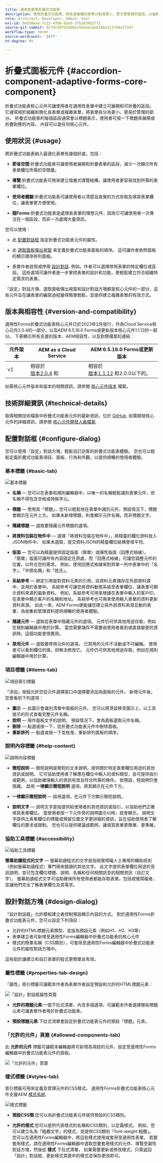 ```yaml
---
title: 適用性表單折疊式功能表
description: 使用折疊式功能表，將長或複雜的表單分割成更小、更方便管理的區段，以組織並簡化表單。
role: Architect, Developer, Admin, User
exl-id: 0ed38eee-fc22-4708-82eb-3fb1839b1ff2
source-git-commit: 0cfdc56fe5508e156eee2ae818be311748af7247
workflow-type: tm+mt
source-wordcount: '1677'
ht-degree: 0%

---
```


# 折疊式面板元件 {#accordion-component-adaptive-forms-core-component}

折疊式功能表核心元件可讓使用者在適用性表單中建立可展開和可折疊的區段。 它通常用於組織和簡化長表單或複雜表單，將表單拆分為更小、更易於管理的部分。 折疊式功能表的每個區段通常會以標題表示，使用者可按一下標題來展開或折疊對應的內容。 內容可以是任何核心元件。

## 使用狀況 {#usage}

將折疊式功能表納入最適化表單有幾個好處，包括：

* **節省空間**:折疊式功能表可讓使用者展開和折疊表單的區段，減少一次顯示所有表單欄位所需的空間量。

* **導覽**:折疊式功能表可用來建立階層式導覽結構，讓使用者更容易找到所需的表單欄位。

* **使用者體驗**:折疊式功能表可讓使用者以清楚且直覺的方式存取及填寫表單欄位，讓表單更方便使用。

* **龍Forms**:折疊式功能表是處理長表單的理想元件，因為它可讓使用者一次專注在一個區段，而非一次處理大量資訊。

您可以使用：

* 此 [配置對話框](#configure-dialog) 指定折疊式功能表元件的屬性。

* 此 [選取面板彈出視窗](#select-panel-popover)  來定義折疊式功能表面板的順序。 這可讓作者依照面板的顯示順序排列面板。

* 表單作者啟用或停用 [設計對話](#design-dialog). 例如，作者可以選擇停用表單的特定欄位或區段。 這些選項可讓作者進一步掌控表單的設計和功能，更輕鬆建立符合組織特定需求的表單。

「設定」對話方塊、選取面板彈出視窗和設計對話方塊都是核心元件的一部分，這些元件旨在讓表單的編寫過程變得簡單輕鬆，並提供建立複雜表單的有效方式。

## 版本與相容性 {#version-and-compatibility}

適用性Forms折疊式功能表核心元件已於2023年2月發行，作為Cloud Service核心元件2.0.4的一部分，以及AEM 6.5.16.0 Forms或更新版本核心元件1.1.12的一部分。 下表顯示所有支援的版本、AEM相容性，以及對應檔案的連結：

| 元件版本 | AEM as a Cloud Service  | AEM 6.5.16.0 Forms或更新版本 |
|---|---|---|
| v1 | 相容於<br>[版本2.0.4](/help/adaptive-forms/version.md) 和 | 相容於<br>[版本1.1.12](/help/adaptive-forms/version.md) 和2.0.0以下的。 |

如需核心元件版本和版本的相關資訊，請參閱 [核心元件版本](/help/adaptive-forms/version.md) 檔案。

<!-- ## Sample Component Output {#sample-component-output}

To experience the Accordion Component as well as see examples of its configuration options as well as HTML and JSON output, visit the [Component Library](https://adobe.com/go/aem_cmp_library_accordion). -->

## 技術詳細資訊 {#technical-details}

取得相關技術檔案中折疊式功能表元件的最新資訊，位於 [GitHub](https://github.com/adobe/aem-core-forms-components/tree/master/ui.af.apps/src/main/content/jcr_root/apps/core/fd/components/form/accordion/v1/accordion). 如需開發核心元件的詳細資訊，請參閱 [核心元件開發人員檔案](/help/developing/overview.md).

## 配置對話框 {#configure-dialog}

您可以使用「設定」對話方塊，輕鬆自訂訪客的折疊式功能表體驗。 您也可以輕鬆定義折疊式功能表項目、面板、行為和外觀，以提供順暢的使用者體驗。

### 基本標籤 {#basic-tab}

![基本標籤](/help/adaptive-forms/assets/accordion_basictab.png)

* **名稱**  — 您可以在表單和規則編輯器中，以唯一的名稱輕鬆識別表單元件，但名稱不得包含空格或特殊字元。

* **標題**  — 使用其「標題」，您可以輕鬆地在表單中識別元件，預設情況下，標題會顯示在元件上方。 如果未新增標題，則會顯示元件名稱，而非標題文字。

* **隱藏標題**  — 選取要隱藏元件標題的選項。

* **將資料包裝在物件中**  — 選擇「將資料包裝在物件中」，將精靈的欄位資料放入JSON物件中。 如果未選取，提交資料JSON的精靈欄位結構會很平坦。

* **版面**  — 您可以為精靈提供固定版面（簡單）或彈性版面（回應式格線）。 「簡單」版面可讓所有內容固定在原處，而「回應式格線」可讓您調整元件的位置，以符合您的需求。 例如，使用回應式格線來對齊單一列中表單中的「名字」、「中間名稱」和「姓氏」。

* **系結參考**  — 綁定引用是對資料元素的引用，該資料元素儲存在外部資料源中，並用於表單中。 系結參考可讓您將資料動態系結至表單欄位，讓表單可顯示資料來源的最新資料。 例如，系結參考可用來根據在表單中輸入的客戶ID，在表單中顯示客戶的名稱和地址。 系結參考也可用來使用輸入表單的資料更新資料來源。 如此一來，AEM Forms便能讓您建立與外部資料來源互動的表單，為收集和管理資料提供順暢的使用者體驗。
* **隱藏元件**  — 選取從表單中隱藏元件的選項。 元件仍可供其他用途存取，例如在規則編輯器中用於計算。 當您需要儲存不需要由使用者看到或直接變更的資訊時，這個功能會很實用。
* **禁用元件**  — 選取要停用元件的選項。 已禁用的元件不活動或不可編輯。 使用者可以看到欄位的值，但無法修改它。 元件仍可供其他用途存取，例如在規則編輯器中用於計算。

### 項目標籤 {#items-tab}

![項目索引標籤](/help/adaptive-forms/assets/accordion_itemstab.png)

「添加」按鈕允許您從元件選擇窗口中選擇要添加為面板的元件。 新增元件後，您會看到下列選項：

* **圖示**  — 此圖示會識別清單中面板的元件。 您可以將滑鼠移至圖示上，以工具提示的形式查看完整元件名稱。
* **說明**  — 用作面板文字的說明。 預設情況下，會為面板選取元件名稱。
* **刪除**  — 點選或按一下，從折疊式功能表元件中刪除面板。
* **重新排列**  — 點選或按一下並拖曳，重新排列面板的順序。

### 說明內容標籤 {#help-content}

![說明內容標籤](/help/adaptive-forms/assets/accordion_helpcontent.png)

* **簡短說明**  — 簡短說明是簡短的文本說明，提供關於特定表單欄位用途的其他資訊或說明。 它可協助使用者了解應在欄位中輸入的資料類型，並可提供指引或範例，以協助確保輸入的資訊有效且符合所需的條件。 依預設，短說明仍會隱藏。 啟用 **一律顯示簡短說明** 選項，將其顯示在元件下方。

* **一律顯示簡短說明**  — 啟用選項，在元件下方顯示簡短說明。

* **說明文字**  — 說明文字是指提供給使用者的其他資訊或指引，以協助他們正確填寫表單欄位。 當使用者按一下元件旁的說明圖示(i)時，就會顯示。 說明文字提供比表單欄位的標籤或預留位置文字更詳細的資訊，旨在協助使用者了解欄位的要求或限制。 您也可以提供建議或範例，讓填寫表單更簡單、更準確。

### 協助工具標籤 {#accessibility}

![協助工具標籤](/help/adaptive-forms/assets/accordion_accessibility.png)

**螢幕助讀程式的文字**  — 螢幕助讀程式的文字是指視覺障礙人士專用的輔助技術（例如螢幕助讀程式）專門用來閱讀的其他文字。 此文字提供表單欄位用途的音訊說明，並可包含欄位標題、說明、名稱和任何相關訊息的相關資訊（自訂文字）。 螢幕助讀程式文字可協助確保所有使用者都能存取表單，包括視覺障礙者，並讓他們完全了解表單欄位及其需求。

## 設計對話方塊 {#design-dialog}

「設計對話框」允許模板建立者控制預設顯示內容的方式。 對於適用性Forms折疊式功能表元件，您可以設定下列項目：

* 允許的HTML標題元素類型，並設為預設元素（例如H1、H2、H3等）
* 表單建立者可新增至適用性Forms編輯器中折疊式功能表的核心元件
* 樣式的簡單名稱（CSS類別），可套用至適用性Forms編輯器中折疊式功能表元件的屬性對話方塊中。

這有助於讓建立和自訂表單的程式更簡單且有效。

### 屬性標籤 {#properties-tab-design}

「屬性」索引標籤可讓範本作者為表單作者設定預設和允許的HTML標題元素：

![「設計」對話框屬性頁簽](/help/assets/accordion-design-properties.png)

* **允許的標題元素**:一個下拉式清單，內含多個選項，可讓範本作者選擇哪些標題元素可讓表單作者用於折疊式功能表。

* **預設標題元素**:下拉式清單會設定折疊式功能表元件的預設「標題」元素。

### 「允許的元件」頁簽 {#allowed-components-tab}

此 **允許的元件** 標籤可讓範本編輯器將可新增為項目的元件，設定至適用性Forms編輯器中折疊式功能表元件的面板。

![「允許的元件」頁簽](/help/adaptive-forms/assets/accordion_allowedcomponents.png)

### 樣式標籤 {#styles-tab}

索引標籤可用來定義及管理元件的CSS樣式。 適用性Forms折疊式功能表核心元件支援AEM [樣式系統](/help/get-started/authoring.md#component-styling).

![樣式標籤](/help/adaptive-forms/assets/accordion_style.png)

* **預設CSS類**:您可以為折疊式功能表元件提供預設的CSS類別。

* **允許的樣式**:您可以提供代表樣式的名稱和CSS類別，以定義樣式。 例如，您可以建立名為「粗體文字」的樣式，並提供CSS類別「font-weight:粗體」。 您可以在適用性Forms編輯器中，將這些樣式使用或套用至適用性表單。 若要套用樣式，請在適用性Forms編輯器中選取您要套用樣式的元件、導覽至屬性對話方塊，然後從 **樣式** 下拉式清單。 如果需要更新或修改樣式，只需返回「設計」對話框、更新樣式頁簽中的樣式並保存更改即可。

